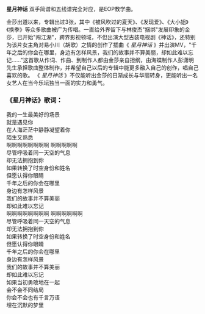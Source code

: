 

**星月神话** 双手简谱和五线谱完全对应，是EOP教学曲。

金莎出道以来，专辑出过3张，其中《被风吹过的夏天》、《发现爱》、《大小姐》《换季》等众多歌曲被广为传唱。一直给外界留下与林俊杰"捆绑"发展印象的金莎，已开始"闯江湖"，跨界影视领域，不但出演大型古装电视剧《神话》，还特别为该片女主角对易小川（胡歌）之情的创作了插曲《
_星月神话_
》并出演MV，"千年之后的你会在哪里，身边有怎样风景，我们的故事并不算美丽，却如此难以忘记……"这首歌从作词、作曲、到制作人都由金莎亲自担纲，由海蝶制作人彭潇明先生承担歌曲整体制作，并希望自己以后的专辑中能更多融入自己的创作，唱自己喜欢的歌。
《 _星月神话_ 》不仅能听出金莎的日渐成长与华丽转身，更能听出一名女艺人在当今乐坛独当一面的实力和勇气。

### 《星月神话》歌词：

我的一生最美好的场景  
就是遇见你  
在人海茫茫中静静凝望着你  
陌生又熟悉  
啊啊啊啊啊啊啊啊 啊啊啊啊啊  
尽管呼吸着同一天空的气息  
却无法拥抱到你  
如果转换了时空身份和姓名  
但愿认得你眼睛  
千年之后的你会在哪里  
身边有怎样风景  
我们的故事并不算美丽  
却如此难以忘记  
啊啊啊啊啊啊啊啊 啊啊啊啊啊啊  
尽管呼吸着同一天空的气息  
却无法拥抱到你  
如果转换了时空身份和姓名  
但愿认得你眼睛  
千年之后的你会在哪里  
身边有怎样风景  
我们的故事并不算美丽  
却如此难以忘记  
如果当初勇敢地在一起  
会不会不同结局  
你会不会也有千言万语  
埋在沉默的梦里

